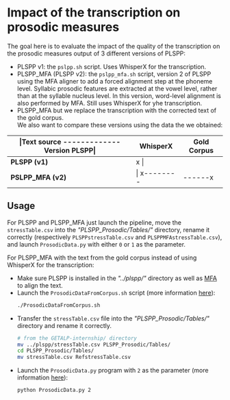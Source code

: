 # Impact of the transcription on prosodic measures

The goal here is to evaluate the impact of the quality of the transcription on the prosodic measures output of 3 different versions of PLSPP:   
* PLSPP v1: the `pslpp.sh` script. Uses WhisperX for the transcription. 
* PLSPP_MFA (PLSPP v2): the `pslpp_mfa.sh` script, version 2 of PLSPP using the MFA aligner to add a forced alignment step at the phoneme level. Syllabic prosodic features are extracted at the vowel level, rather than at the syllable nucleus level. In this version, word-level alignment is also performed by MFA. Still uses WhisperX for yhe transcription.
* PLSPP_MFA but we replace the transcription with the corrected text of the gold corpus.   
We also want to compare these versions using the data the we obtained:

| \|**Text source** ------------- **Version PLSPP**\| | **WhisperX**       | **Gold Corpus** |
|-----------------------------------------------------|--------------------|-----------------|
| **PLSPP (v1)**                                      |    x     \|        |                 |
| **PSLPP_MFA (v2)**                                  |    \|    x-------- |  ------x        |

## Usage
For PLSPP and PLSPP_MFA just launch the pipeline, move the `stressTable.csv` into the *"PLSPP_Prosodic/Tables/"* directory, rename it correctly (respectively `PLSPPstressTable.csv` and `PLSPPMFAstressTable.csv`), and launch `ProsodicData.py` with either `0` or `1` as the parameter.  

For PLSPP_MFA with the text from the gold corpus instead of using WhisperX for the transcription:  
* Make sure PLSPP is installed in the *"../plspp/"* directory as well as [MFA](https://montreal-forced-aligner.readthedocs.io/) to align the text.   
* Launch the `ProsodicDataFromCorpus.sh` script (more information [here](../Scripts/README.md#ProsodicDataFromCorpus)):  
    ```bash
    ./ProsodicDataFromCorpus.sh
    ```
* Transfer the `stressTable.csv` file into the *"PLSPP_Prosodic/Tables/"* directory and rename it correctly.  
    ```bash
    # from the GETALP-internship/ directory
    mv ../plspp/stressTable.csv PLSPP_Prosodic/Tables/
    cd PLSPP_Prosodic/Tables/
    mv stressTable.csv RefstressTable.csv
    ```
* Launch the `ProsodicData.py` program with `2` as the parameter (more information [here](../Python_Programs/README.md#ProsodicData)):  
    ```bash
    python ProsodicData.py 2
    ```


